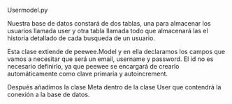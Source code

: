 
Usermodel.py

Nuestra base de datos constará de dos tablas, una para almacenar los 
usuarios llamada user y otra tabla llamada todo que almacenará las el
historia detallado de cada busqueda de un usuario.

Esta clase extiende de peewee.Model y en ella declaramos los campos que 
vamos a necesitar que será un email, username y password. El id no es 
necesario definirlo, ya que peewee se encargará de crearlo automáticamente 
como clave primaria y autoincrement.

Después añadimos la clase Meta dentro de la clase User que contendrá la 
conexión a la base de datos.